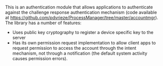 This is an authentication module that allows applications to authenticate against the challenge response authentication mechanism (code available at https://github.com/pdvrieze/ProcessManager/tree/master/accountmgr).
The library has a number of features:
* Uses public key cryptography to register a device specific key to the server
* Has its own permission request implementation to allow client apps to request permission to access the account through the intent mechanism,
  not through a notification (the default system activity causes permission errors).
